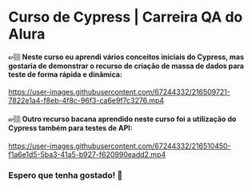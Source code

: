 # Curso de Cypress | Carreira QA do Alura

#### 👉🏼 Neste curso eu aprendi vários conceitos iniciais do Cypress, mas gostaria de demonstrar o recurso de criação de massa de dados para teste de forma rápida e dinâmica: 

https://user-images.githubusercontent.com/67244332/216509721-7822e1a4-f8eb-4f8c-96f3-ca6e9f7c3276.mp4

#### 👉🏼 Outro recurso bacana aprendido neste curso foi a utilização do Cypress também para testes de API:

https://user-images.githubusercontent.com/67244332/216510450-f1a6e1d5-5ba3-41a5-b927-f620990eadd2.mp4

### Espero que tenha gostado! 🌺
